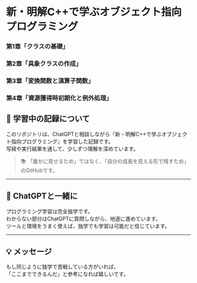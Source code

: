 # 新・明解C++で学ぶオブジェクト指向プログラミング  
  
### 第1章「クラスの基礎」  
### 第2章「具象クラスの作成」  
### 第3章「変換関数と演算子関数」  
### 第4章「資源獲得時初期化と例外処理」  
  
## 🚀 学習中の記録について
このリポジトリは、ChatGPTと相談しながら『新・明解C++で学ぶオブジェクト指向プログラミング』を学習した記録です。  
写経や実行結果を通して、少しずつ理解を深めています。

> 📚 「誰かに見せるため」ではなく、「自分の成長を見える形で残すため」のGitHubです。

---

## 🤝 ChatGPTと一緒に

プログラミング学習は完全独学です。  
わからない部分はChatGPTに質問しながら、地道に進めています。  
ツールと環境をうまく使えば、独学でも学習は可能だと信じています。

---

## 💡 メッセージ

もし同じように独学で苦戦している方がいれば、  
「ここまでできるんだ」と参考になれば嬉しいです。
